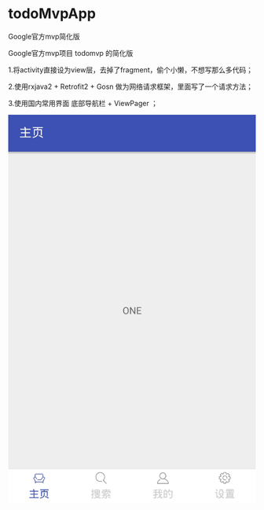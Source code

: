 # todoMvpApp
Google官方mvp简化版

Google官方mvp项目 todomvp 的简化版

1.将activity直接设为view层，去掉了fragment，偷个小懒，不想写那么多代码；

2.使用rxjava2 + Retrofit2 + Gosn 做为网络请求框架，里面写了一个请求方法；

3.使用国内常用界面 底部导航栏 + ViewPager ；


![image](https://github.com/Xing94/todoMvpApp/blob/master/%E7%95%8C%E9%9D%A2.jpg)
